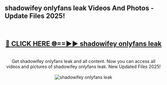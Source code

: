 <h2>shadowifey onlyfans leak Videos And Photos - Update Files 2025!</h2>
<br>
<div align="center">
<h2><a href="https://top-ai-tools.click/QrbHav" rel="nofollow">🔴 CLICK HERE 🌐==►► shadowifey onlyfans leak</a></h2>
<br>
Get shadowifey onlyfans leak and all content. Now you can access all videos and pictures of shadowifey onlyfans leak. New Updated Files 2025!
<br>
<br>
<a href="https://top-ai-tools.click/QrbHav" rel="nofollow" data-target="animated-image.originalLink"><img src="https://i.ibb.co.com/WyWwxjT/player-gif2.gif" alt="shadowifey onlyfans leak" style="max-width: 100%; display: inline-block;" data-target="animated-image.originalImage"></a>
</div>
<br>